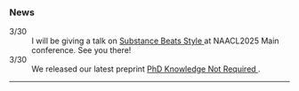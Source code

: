 ### News

<dl>
<dt>3/30</dt>
<dd>I will be giving a talk on <a href="https://arxiv.org/abs/2410.19792" target="_blank" rel="noopener noreferrer">
Substance Beats Style
</a> at NAACL2025 Main conference. See you there!</dd>
<dt>3/30</dt>
<dd>We released our latest preprint <a href="https://arxiv.org/abs/2502.01584" target="_blank" rel="noopener noreferrer">
PhD Knowledge Not Required
</a>.</dd>
<!-- <dt>1/21</dt>
<dd><a href="#substance-beats-style">
Substance Beats Style
</a>has been accepted to NAACL2025.</dd>
<dt>10/22</dt>
<dd>We released our latest preprint 
<a href="#substance-beats-style">
Substance Beats Style
</a>studying the interactions
between novice programmers and LLMs.</dd>
<dt>10/15</dt>
<dd> Looking forward to giving a talk at IROS 2024 in Abu Dhabi.</dd>
<dt>10/01</dt>
<dd> MultiPL-T will appear at OOPSLA 2024!</dd> -->

</dl>

---